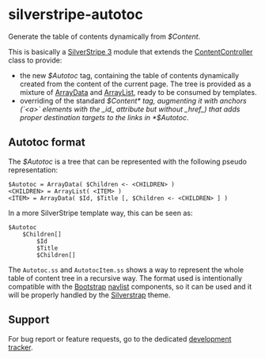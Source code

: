 silverstripe-autotoc
====================

Generate the table of contents dynamically from *$Content*.

This is basically a [SilverStripe 3](http://www.silverstripe.org/)
module that extends the
[ContentController](http://api.silverstripe.org/3.0/class-ContentController.html)
class to provide:

* the new *$Autotoc* tag, containing the table of contents dynamically
  created from the content of the current page. The tree is provided as
  a mixture of
  [ArrayData](http://api.silverstripe.org/3.0/class-ArrayData.html) and
  [ArrayList](http://api.silverstripe.org/3.0/class-ArrayList.html),
  ready to be consumed by templates.
* overriding of the standard *$Content* tag, augmenting it with anchors
  (`<a>` elements with the _id_ attribute but without _href_) that adds
  proper destination targets to the links in *$Autotoc*.

Autotoc format
--------------

The *$Autotoc* is a tree that can be represented with the following
pseudo representation:

    $Autotoc = ArrayData( $Children <- <CHILDREN> )
    <CHILDREN> = ArrayList( <ITEM> )
    <ITEM> = ArrayData( $Id, $Title [, $Children <- <CHILDREN> ] )

In a more SilverStripe template way, this can be seen as:

    $Autotoc
        $Children[]
            $Id
            $Title
            $Children[]

The `Autotoc.ss` and `AutotocItem.ss` shows a way to represent the whole
table of content tree in a recursive way. The format used is
intentionally compatible with the [Bootstrap](http://twitter.github.io/bootstrap/)
[navlist](http://twitter.github.io/bootstrap/components.html#navs)
components, so it can be used and it will be properly handled by the
[Silverstrap](http://dev.entidi.com/p/silverstrap/) theme.

Support
-------

For bug report or feature requests, go to the dedicated [development
tracker](http://dev.entidi.com/p/silverstripe-autotoc/).
